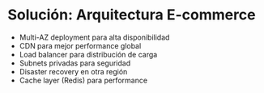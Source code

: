 # Solución: Arquitectura E-commerce
- Multi-AZ deployment para alta disponibilidad
- CDN para mejor performance global
- Load balancer para distribución de carga
- Subnets privadas para seguridad
- Disaster recovery en otra región
- Cache layer (Redis) para performance
